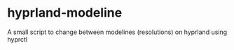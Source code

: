 # hyprland-modeline
A small script to change between modelines (resolutions) on hyprland using hyprctl
